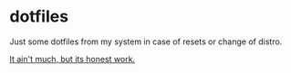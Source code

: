 # dotfiles
Just some dotfiles from my system in case of resets or change of distro.

[It ain't much, but its honest work.](https://www.youtube.com/watch/dQw4w9WgXcQ)
